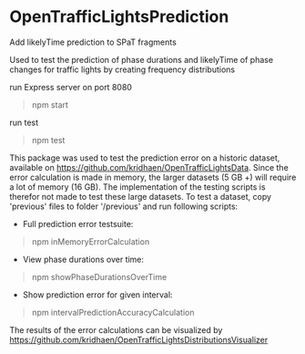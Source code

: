 # OpenTrafficLightsPrediction
Add likelyTime prediction to SPaT fragments

Used to test the prediction of phase durations and likelyTime of phase changes for traffic lights by creating frequency distributions

run Express server on port 8080

> npm start


run test

> npm test




This package was used to test the prediction error on a historic dataset, available on https://github.com/kridhaen/OpenTrafficLightsData.
Since the error calculation is made in memory, the larger datasets (5 GB +) will require a lot of memory (16 GB). The implementation of the testing scripts is therefor not made to test these large datasets.
To test a dataset, copy 'previous' files to folder '/previous' and run following scripts:

* Full prediction error testsuite:
>npm inMemoryErrorCalculation
* View phase durations over time:
>npm showPhaseDurationsOverTime
* Show prediction error for given interval:
>npm intervalPredictionAccuracyCalculation

The results of the error calculations can be visualized by https://github.com/kridhaen/OpenTrafficLightsDistributionsVisualizer
